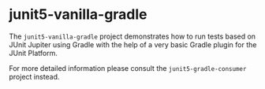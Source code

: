 # junit5-vanilla-gradle

The `junit5-vanilla-gradle` project demonstrates how to run tests based on
JUnit Jupiter using Gradle with the help of a very basic Gradle plugin
for the JUnit Platform.

For more detailed information please consult the `junit5-gradle-consumer`
project instead.
